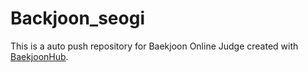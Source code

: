 # Backjoon_seogi
This is a auto push repository for Baekjoon Online Judge created with [BaekjoonHub](https://github.com/BaekjoonHub/BaekjoonHub).
